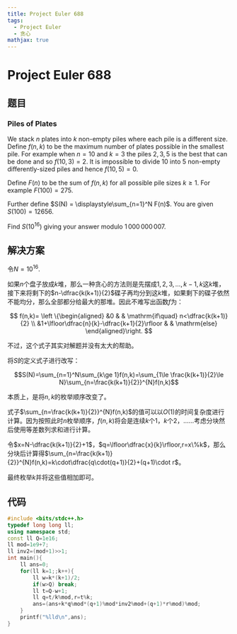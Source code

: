 ```yaml
---
title: Project Euler 688
tags:
  - Project Euler
  - 贪心
mathjax: true
---
```

<escape><!-- more --></escape>

# Project Euler 688

## 题目

### Piles of Plates

We stack $n$ plates into $k$ non-empty piles where each pile is a different size. Define $f(n,k)$ to be the maximum number of plates possible in the smallest pile. For example when $n = 10$ and $k = 3$ the piles $2,3,5$ is the best that can be done and so $f(10,3) = 2$. It is impossible to divide $10$ into $5$ non-empty differently-sized piles and hence $f(10,5) = 0$.

Define $F(n)$ to be the sum of $f(n,k)$ for all possible pile sizes $k\ge 1$. For example $F(100) = 275$.

Further define $S(N) = \displaystyle\sum_{n=1}^N F(n)$. You are given $S(100) = 12656$.

Find $S(10^{16})$ giving your answer modulo $1\,000\,000\,007$.

## 解决方案

令$N=10^{16}.$

如果$n$个盘子放成$k$堆，那么一种贪心的方法则是先摆成$1,2,3,\dots,k-1,k$这$k$堆，接下来将剩下的$n-\dfrac{k(k+1)}{2}$碟子再均分到这$k$堆，如果剩下的碟子依然不能均分，那么全部都分给最大的那堆。因此不难写出函数$f$为：

$$
f(n,k)=
\left \{\begin{aligned}
  &0  & & \mathrm{if\quad} n<\dfrac{k(k+1)}{2} \\
  &1+\lfloor\dfrac{n}{k}-\dfrac{k+1}{2}\rfloor & & \mathrm{else}
\end{aligned}\right.
$$

不过，这个式子其实对解题并没有太大的帮助。

将$S$的定义式子进行改写：

$$S(N)=\sum_{n=1}^N\sum_{k\ge 1}f(n,k)=\sum_{1\le \frac{k(k+1)}{2}\le N}\sum_{n=\frac{k(k+1)}{2}}^{N}f(n,k)$$

本质上，是将$n,k$的枚举顺序改变了。

式子$\sum_{n=\frac{k(k+1)}{2}}^{N}f(n,k)$的值可以以$O(1)$的时间复杂度进行计算。因为按照此时$n$枚举顺序，$f(n,k)$将会是连续$k$个$1$，$k$个$2$，……考虑分块然后使用等差数列求和进行计算。

令$x=N-\dfrac{k(k+1)}{2}+1$，$q=\lfloor\dfrac{x}{k}\rfloor,r=x\%k$，那么分块后计算得$\sum_{n=\frac{k(k+1)}{2}}^{N}f(n,k)=k\cdot\dfrac{q\cdot(q+1)}{2}+(q+1)\cdot r$。

最终枚举$k$并将这些值相加即可。

## 代码

```C++
#include <bits/stdc++.h>
typedef long long ll;
using namespace std;
const ll Q=1e16;
ll mod=1e9+7;
ll inv2=(mod+1)>>1;
int main(){
    ll ans=0;
    for(ll k=1;;k++){
        ll w=k*(k+1)/2;
        if(w>Q) break;
        ll t=Q-w+1;
        ll q=t/k%mod,r=t%k;
        ans=(ans+k*q%mod*(q+1)%mod*inv2%mod+(q+1)*r%mod)%mod;
    }
    printf("%lld\n",ans);
}

```
